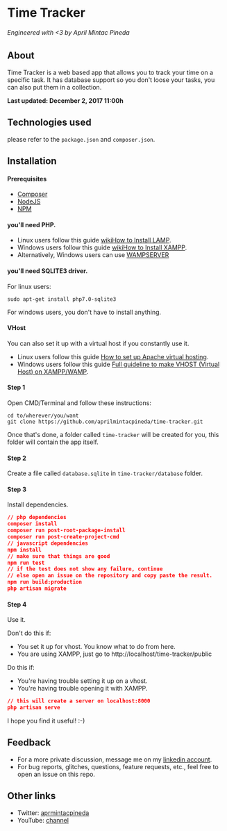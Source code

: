 # Time Tracker
###### Engineered with <3 by April Mintac Pineda

## About

Time Tracker is a web based app that allows you to track your time on a specific task. It has database support so you don't loose your tasks, you can also put them in a collection.

**Last updated: December 2, 2017 11:00h**

## Technologies used

please refer to the `package.json` and `composer.json`.

## Installation

#### Prerequisites
- [Composer](https://getcomposer.org/)
- [NodeJS](https://nodejs.org/en/)
- [NPM](https://www.npmjs.com/get-npm?utm_source=house&utm_medium=homepage&utm_campaign=free%20orgs&utm_term=Install%20npm)

#### you'll need PHP.

- Linux users follow this guide [wikiHow to Install LAMP](https://www.wikihow.com/Install-LAMP).
- Windows users follow this guide [wikiHow to Install XAMPP](https://www.wikihow.com/Install-XAMPP-for-Windows).
- Alternatively, Windows users can use [WAMPSERVER](http://www.wampserver.com/en/)

#### you'll need SQLITE3 driver.

For linux users:

```
sudo apt-get install php7.0-sqlite3
```

For windows users, you don't have to install anything.

#### VHost

You can also set it up with a virtual host if you constantly use it.

- Linux users follow this guide [How to set up Apache virtual hosting](https://www.linux.com/news/how-set-apache-virtual-hosting).
- Windows users follow this guide [Full guideline to make VHOST (Virtual Host) on XAMPP/WAMP](https://stackoverflow.com/questions/27754367/how-to-set-up-apache-virtual-hosts-on-xampp-windows#27754990).

#### Step 1

Open CMD/Terminal and follow these instructions:

```
cd to/wherever/you/want
git clone https://github.com/aprilmintacpineda/time-tracker.git
```

Once that's done, a folder called `time-tracker` will be created for you, this folder will contain the app itself.

#### Step 2

Create a file called `database.sqlite` in `time-tracker/database` folder.

#### Step 3

Install dependencies.

```json
// php dependencies
composer install
composer run post-root-package-install
composer run post-create-project-cmd
// javascript dependencies
npm install
// make sure that things are good
npm run test
// if the test does not show any failure, continue
// else open an issue on the repository and copy paste the result.
npm run build:production
php artisan migrate
```

#### Step 4

Use it.

Don't do this if:

- You set it up for vhost. You know what to do from here.
- You are using XAMPP, just go to http://localhost/time-tracker/public

Do this if:

- You're having trouble setting it up on a vhost.
- You're having trouble opening it with XAMPP.

```json
// this will create a server on localhost:8000
php artisan serve
```

I hope you find it useful! :-)

## Feedback

- For a more private discussion, message me on my [linkedin account](https://linkedin.com/in/aprilmintacpineda).
- For bug reports, glitches, questions, feature requests, etc., feel free to open an issue on this repo.

## Other links

- Twitter: [aprmintacpineda](https://twitter.com/aprmintacpineda)
- YouTube: [channel](https://www.youtube.com/channel/UCHzdp9dHGxis-LkOMwqhSkA)
